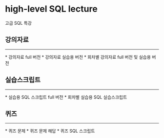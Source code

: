 # high-level SQL lecture
 고급 SQL 특강

## 강의자료
<hr>
* 강의자료 full 버전
* 강의자료 실습용 버전
* 회차별 강의자료 full 버전 및 실습용 버전

## 실습스크립트
<hr>
* 실습용 SQL 스크립트 full 버전
* 회차별 실습용 SQL 실습스크립트

## 퀴즈
<hr>
* 퀴즈 문제
* 퀴즈 문제 해답
* 퀴즈 SQL 스크립트
